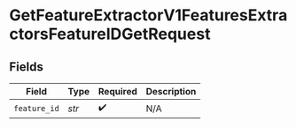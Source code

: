 # GetFeatureExtractorV1FeaturesExtractorsFeatureIDGetRequest


## Fields

| Field              | Type               | Required           | Description        |
| ------------------ | ------------------ | ------------------ | ------------------ |
| `feature_id`       | *str*              | :heavy_check_mark: | N/A                |